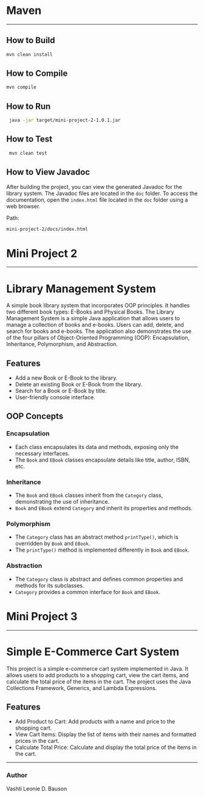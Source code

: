 # Maven
---

## How to Build

```bash
mvn clean install
```

## How to Compile

```bash
mvn compile
```

## How to Run

```bash
 java -jar target/mini-project-2-1.0.1.jar 
```

## How to Test

```bash
 mvn clean test 
```

## How to View Javadoc

After building the project, you can view the generated Javadoc for the library system. The Javadoc files are located in the `doc` folder. To access the documentation, open the `index.html` file located in the `doc` folder using a web browser.

Path:
```bash
mini-project-2/docs/index.html

```
# Mini Project 2
---
# Library Management System
A simple book library system that incorporates OOP principles. It handles two different book types: E-Books and Physical Books. The Library Management System is a simple Java application that allows users to manage a collection of books and e-books. Users can add, delete, and search for books and e-books. The application also demonstrates the use of the four pillars of Object-Oriented Programming (OOP): Encapsulation, Inheritance, Polymorphism, and Abstraction.

## Features

- Add a new Book or E-Book to the library.
- Delete an existing Book or E-Book from the library.
- Search for a Book or E-Book by title.
- User-friendly console interface.

## OOP Concepts

### Encapsulation

- Each class encapsulates its data and methods, exposing only the necessary interfaces.
-  The `Book` and `EBook` classes encapsulate details like title, author, ISBN, etc.

### Inheritance

- The `Book` and `EBook` classes inherit from the `Category` class, demonstrating the use of inheritance.
- `Book` and `EBook` extend `Category` and inherit its properties and methods.

### Polymorphism

- The `Category` class has an abstract method `printType()`, which is overridden by `Book` and `EBook`.
- The `printType()` method is implemented differently in `Book` and `EBook`.

### Abstraction

- The `Category` class is abstract and defines common properties and methods for its subclasses.
- `Category` provides a common interface for `Book` and `EBook`.


# Mini Project 3
---
# Simple E-Commerce Cart System
This project is a simple e-commerce cart system implemented in Java. It allows users to add products to a shopping cart, view the cart items, and calculate the total price of the items in the cart. The project uses the Java Collections Framework, Generics, and Lambda Expressions.

## Features

- Add Product to Cart: Add products with a name and price to the shopping cart.
- View Cart Items: Display the list of items with their names and formatted prices in the cart.
- Calculate Total Price: Calculate and display the total price of the items in the cart.


---

### Author
Vashti Leonie D. Bauson
